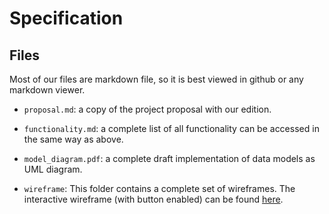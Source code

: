 # Specification

## Files

Most of our files are markdown file, so it is best viewed in github or any markdown viewer.

-  `proposal.md`: a copy of the project proposal with our edition.

- `functionality.md`: a complete list of all functionality can be accessed in the same way as above.

- `model_diagram.pdf`: a complete draft implementation of data models as UML diagram.

- `wireframe`: This folder contains a complete set of wireframes. The interactive wireframe (with button enabled) can be found [here](https://projects.invisionapp.com/share/5YDX0P9QT#/screens/257954292). 
